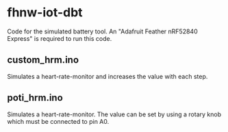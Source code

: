 # fhnw-iot-dbt
Code for the simulated battery tool. An "Adafruit Feather nRF52840 Express" is required to run this code.

## custom_hrm.ino
Simulates a heart-rate-monitor and increases the value with each step.

## poti_hrm.ino
Simulates a heart-rate-monitor. The value can be set by using a rotary knob which must be connected to pin A0.
